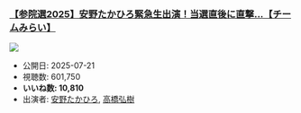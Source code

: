 ### [【参院選2025】安野たかひろ緊急生出演！当選直後に直撃...【チームみらい】](https://www.youtube.com/watch?v=SVmdkY3S__E)
[![](https://img.youtube.com/vi/SVmdkY3S__E/sddefault.jpg)](https://www.youtube.com/watch?v=SVmdkY3S__E)
-   公開日: 2025-07-21
-   視聴数: 601,750
-   **いいね数: 10,810**
-   出演者: [安野たかひろ](/rehacq_fan/people/安野たかひろ "wikilink"), [高橋弘樹](/rehacq_fan/people/高橋弘樹 "wikilink")
